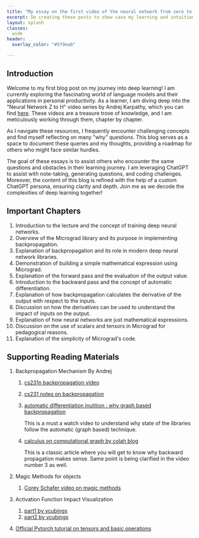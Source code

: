 ```yaml
---
title: "My essay on the first video of the neural network from zero to hero"
excerpt: Im creating these posts to show case my learning and intuition
layout: splash
classes:
  wide
header:
  overlay_color: "#5f9ea0"

---
```


## Introduction

Welcome to my first blog post on my journey into deep learning! I am currently exploring the fascinating world of language models and their applications in personal productivity. As a learner, I am diving deep into the "Neural Network Z to H" video series by Andrej Karpathy, which you can find [here](https://www.youtube.com/playlist?list=PLAqhIrjkxbuWI23v9cThsA9GvCAUhRvKZ). These videos are a treasure trove of knowledge, and I am meticulously working through them, chapter by chapter.

As I navigate these resources, I frequently encounter challenging concepts and find myself reflecting on many "why" questions. This blog serves as a space to document these queries and my thoughts, providing a roadmap for others who might face similar hurdles.

The goal of these essays is to assist others who encounter the same questions and obstacles in their learning journey. I am leveraging ChatGPT to assist with note-taking, generating questions, and coding challenges. Moreover, the content of this blog is refined with the help of a custom ChatGPT persona, ensuring clarity and depth. Join me as we decode the complexities of deep learning together!

## Important Chapters 

1. Introduction to the lecture and the concept of training deep neural networks.
2. Overview of the Micrograd library and its purpose in implementing backpropagation.
3. Explanation of backpropagation and its role in modern deep neural network libraries.
4. Demonstration of building a simple mathematical expression using Micrograd.
5. Explanation of the forward pass and the evaluation of the output value.
6. Introduction to the backward pass and the concept of automatic differentiation.
7. Explanation of how backpropagation calculates the derivative of the output with respect to the inputs.
8. Discussion on how the derivatives can be used to understand the impact of inputs on the output.
9. Explanation of how neural networks are just mathematical expressions.
10. Discussion on the use of scalars and tensors in Micrograd for pedagogical reasons.
11. Explanation of the simplicity of Micrograd's code.

## Supporting Reading Materials

1. Backpropagation Mechanism By Andrej
   1. [cs231n backpropagation video](https://www.youtube.com/watch?v=i94OvYb6noo)
   2. [cs231 notes on backpropagation](https://cs231n.github.io/optimization-2/)
   3. [automatic differentiation inutition : why graph based backpropagation](https://www.youtube.com/watch?v=wG_nF1awSSY)

      This is a must a watch video to understand why state of the libraries follow the automatic (graph based) technique.

   4. [calculus on computational graph by colah blog](https://colah.github.io/posts/2015-08-Backprop/) 

      This is a classic article where you will get to know why backward propagation makes sense. Same point is being clarified in the video number 3 as well.

2. Magic Methods for objects
   1. [Corey Schafer video on magic methods](https://www.youtube.com/watch?v=3ohzBxoFHAY)
3. Activation Function Impact Visualization
   1. [part1 by vcubingx](https://www.youtube.com/watch?v=UOvPeC8WOt8)
   2. [part2 by vcubingx](https://www.youtube.com/watch?v=-at7SLoVK_I)
4. [Official Pytorch tutorial on tensors and basic operations](https://www.youtube.com/watch?v=r7QDUPb2dCM)
